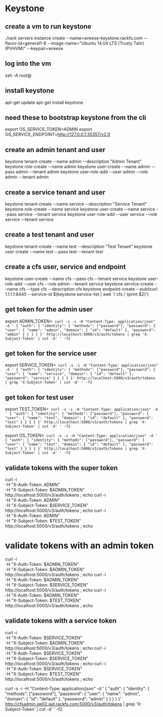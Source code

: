 # Keystone

## create a vm to run keystone
./rack servers instance create --name=wreese-keystone.rackfs.com --flavor-id=general1-8 --image-name="Ubuntu 14.04 LTS (Trusty Tahr) (PVHVM)" --keypair=wreese

## log into the vm
ssh -A root@<ip>

## install keystone
apt-get update
apt-get install keystone

## need these to bootstrap keystone from the cli
export OS_SERVICE_TOKEN=ADMIN
export OS_SERVICE_ENDPOINT=http://127.0.0.1:35357/v2.0

## create an admin tenant and user
keystone tenant-create --name admin --description "Admin Tenant"
keystone role-create --name admin
keystone user-create --name admin --pass admin --tenant admin
keystone user-role-add --user admin --role admin --tenant admin 

## create a service tenant and user
keystone tenant-create --name service --description "Service Tenant"
keystone role-create --name service
keystone user-create --name service --pass service --tenant service
keystone user-role-add --user service --role service --tenant service

## create a test tenant and user
keystone tenant-create --name test --description "Test Tenant"
keystone user-create --name test --pass test --tenant test

## create a cfs user, service and endpoint
keystone user-create --name cfs --pass cfs --tenant service
keystone user-role-add --user cfs --role admin --tenant service
keystone service-create --name cfs --type cfs --description cfs
keystone endpoint-create --publicurl 1.1.1.1:8445 --service-id $(keystone service-list | awk '/ cfs / {print $2}')

## get token for the admin user
export ADMIN_TOKEN=`
curl -s -i -H "Content-Type: application/json" -d '
{ "auth": {
    "identity": {
      "methods": ["password"],
      "password": {
        "user": {
          "name": "admin",
          "domain": { "id": "default" },
          "password": "admin"
        }
      }
    }
  }
}' http://localhost:5000/v3/auth/tokens | grep 'X-Subject-Token' | cut -d' ' -f2`

## get token for the service user
export SERVICE_TOKEN=`
curl -s -i -H "Content-Type: application/json" -d '
{ "auth": {
    "identity": {
      "methods": ["password"],
      "password": {
        "user": {
          "name": "service",
          "domain": { "id": "default" },
          "password": "service"
        }
      }
    }
  }
}' http://localhost:5000/v3/auth/tokens | grep 'X-Subject-Token' | cut -d' ' -f2`

## get token for test user
export TEST_TOKEN=`
curl -s -i -H "Content-Type: application/json" -d '
{ "auth": {
    "identity": {
      "methods": ["password"],
      "password": {
        "user": {
          "name": "test",
          "domain": { "id": "default" },
          "password": "test"
        }
      }
    }
  }
}' http://localhost:5000/v3/auth/tokens | grep 'X-Subject-Token' | cut -d' ' -f2`

export OS_TOKEN=`
curl -s -i -H "Content-Type: application/json" -d '
{ "auth": {
    "identity": {
      "methods": ["password"],
      "password": {
        "user": {
          "name": "test",
          "domain": { "id": "default" },
          "password": "test"
        }
      }
    }
  }
}' http://localhost:5000/v3/auth/tokens | grep 'X-Subject-Token' | cut -d' ' -f2`

## validate tokens with the super token
curl -i \
-H "X-Auth-Token: ADMIN" \
-H "X-Subject-Token: $ADMIN_TOKEN" \
http://localhost:5000/v3/auth/tokens ; echo
curl -i \
-H "X-Auth-Token: ADMIN" \
-H "X-Subject-Token: $SERVICE_TOKEN" \
http://localhost:5000/v3/auth/tokens ; echo
curl -i \
-H "X-Auth-Token: ADMIN" \
-H "X-Subject-Token: $TEST_TOKEN" \
http://localhost:5000/v3/auth/tokens ; echo
# validate tokens with an admin token
curl -i \
-H "X-Auth-Token: $ADMIN_TOKEN" \
-H "X-Subject-Token: $ADMIN_TOKEN" \
http://localhost:5000/v3/auth/tokens ; echo
curl -i \
-H "X-Auth-Token: $ADMIN_TOKEN" \
-H "X-Subject-Token: $SERVICE_TOKEN" \
http://localhost:5000/v3/auth/tokens ; echo
curl -i \
-H "X-Auth-Token: $ADMIN_TOKEN" \
-H "X-Subject-Token: $TEST_TOKEN" \
http://localhost:5000/v3/auth/tokens ; echo

## validate tokens with a service token
curl -i \
-H "X-Auth-Token: $SERVICE_TOKEN" \
-H "X-Subject-Token: $ADMIN_TOKEN" \
http://localhost:5000/v3/auth/tokens ; echo
curl -i \
-H "X-Auth-Token: $SERVICE_TOKEN" \
-H "X-Subject-Token: $SERVICE_TOKEN" \
http://localhost:5000/v3/auth/tokens ; echo
curl -i \
-H "X-Auth-Token: $SERVICE_TOKEN" \
-H "X-Subject-Token: $TEST_TOKEN" \
http://localhost:5000/v3/auth/tokens ; echo


curl -s -i -H "Content-Type: application/json" -d '
{ "auth": {
    "identity": {
      "methods": ["password"],
      "password": {
        "user": {
          "name": "admin",
          "domain": { "id": "default" },
          "password": "admin"
        }
      }
    }
  }
}' http://cfsadmin.qe02.iad.rackfs.com:5000/v3/auth/tokens | grep 'X-Subject-Token' | cut -d' ' -f2
